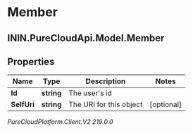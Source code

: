 # Member

## ININ.PureCloudApi.Model.Member

## Properties

|Name | Type | Description | Notes|
|------------ | ------------- | ------------- | -------------|
| **Id** | **string** | The user&#39;s id | |
| **SelfUri** | **string** | The URI for this object | [optional] |



_PureCloudPlatform.Client.V2 219.0.0_
